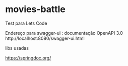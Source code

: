 # movies-battle
Test para Lets Code

Endereço para swagger-ui : documentação OpenAPI 3.0 
http://localhost:8080/swagger-ui.html


libs usadas

https://springdoc.org/